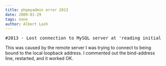 ```yaml
---
title: phpmyadmin error 2013
date: 2009-01-29
tags: none
author: Albert Lash
---
```

<pre>#2013 - Lost connection to MySQL server at 'reading initial communication packet', system error: 111</pre>

This was caused by the remote server I was trying to connect to being bound to the local loopback address. I commented out the bind-address line, restarted, and it worked OK.

